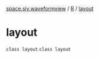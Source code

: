 [space.siy.waveformview](../../index.md) / [R](../index.md) / [layout](./index.md)

# layout

`class layout`
`class layout`
